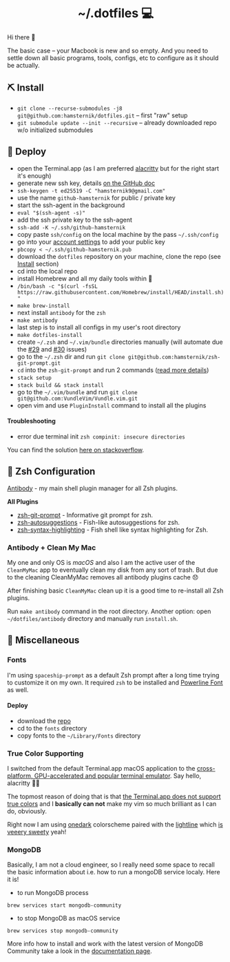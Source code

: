 <h1 align="center">~/.dotfiles 💻</h1>

Hi there 👋

The basic case – your Macbook is new and so empty. And you need to settle down all basic programs, tools, configs, etc to configure as it should be actually.

## ⛏ Install

- `git clone --recurse-submodules -j8 git@github.com:hamsternik/dotfiles.git` – first "raw" setup
- `git submodule update --init --recursive` – already downloaded repo w/o initialized submodules

## 🗿 Deploy

- open the Terminal.app (as I am preferred [alacritty](https://github.com/alacritty/alacritty) but for the right start it's enough)
- generate new ssh key, details [on the GitHub doc](https://docs.github.com/en/github/authenticating-to-github/generating-a-new-ssh-key-and-adding-it-to-the-ssh-agent)
- `ssh-keygen -t ed25519 -C "hamsternik9@gmail.com"`
- use the name `github-hamsternik` for public / private key
- start the ssh-agent in the background
- `eval "$(ssh-agent -s)"`
- add the ssh private key to the ssh-agent
- `ssh-add -K ~/.ssh/github-hamsternik`
- copy paste `ssh/config` on the local machine by the pass `~/.ssh/config`
- go into your [account settings](https://github.com/settings/keys) to add your public key
- `pbcopy < ~/.ssh/github-hamsternik.pub`
- download the `dotfiles` repository on your machine, clone the repo (see [Install](#-install) section)
- cd into the local repo
- install Homebrew and all my daily tools within 🍻
- `/bin/bash -c "$(curl -fsSL https://raw.githubusercontent.com/Homebrew/install/HEAD/install.sh)"`
- `make brew-install`
- next install `antibody` for the `zsh`
- `make antibody`
- last step is to install all configs in my user's root directory
- `make dotfiles-install`
- create `~/.zsh` and `~/.vim/bundle` directories manually (will automate due the [#29](https://github.com/hamsternik/dotfiles/issues/29) and [#30](https://github.com/hamsternik/dotfiles/issues/30) issues)
- go to the `~/.zsh` dir and run `git clone git@github.com:hamsternik/zsh-git-prompt.git`
- `cd` into the `zsh-git-prompt` and run 2 commands ([read more details](https://github.com/hamsternik/zsh-git-prompt?organization=hamsternik&organization=hamsternik))
- `stack setup`
- `stack build && stack install`
- go to the `~/.vim/bundle` and run `git clone git@github.com:VundleVim/Vundle.vim.git`
- open vim and use `PluginInstall` command to install all the plugins

#### Troubleshooting

- error due terminal init `zsh compinit: insecure directories`

You can find the solution [here on stackoverflow](https://stackoverflow.com/questions/13762280/zsh-compinit-insecure-directories).

## 📑 Zsh Configuration

[Antibody](https://getantibody.github.io) - my main shell plugin manager for all Zsh plugins.

**All Plugins**

- [zsh-git-prompt](https://github.com/olivierverdier/zsh-git-prompt) - Informative git prompt for zsh.
- [zsh-autosuggestions](https://github.com/zsh-users/zsh-autosuggestions) - Fish-like autosuggestions for zsh.
- [zsh-syntax-highlighting](https://github.com/zsh-users/zsh-syntax-highlighting) - Fish shell like syntax highlighting for Zsh.

### Antibody + Clean My Mac

My one and only OS is *macOS* and also I am the active user of the `CleanMyMac` app to eventually clean my disk from any sort of trash. But due to the cleaning CleanMyMac removes all antibody plugins cache 😞

After finishing basic `CleanMyMac` clean up it is a good time to re-install all Zsh plugins.

Run `make antibody` command in the root directory. Another option: open `~/dotfiles/antibody` directory and manually run `install.sh`.

## 👀 Miscellaneous

### Fonts

I'm using `spaceship-prompt` as a default Zsh prompt after a long time trying to customize it on my own. It required `zsh` to be installed and [Powerline Font](https://github.com/powerline/fonts) as well.

#### Deploy

- download the [repo](https://github.com/hamsternik/dotfiles/tree/master/fonts)
- cd to the `fonts` directory
- copy fonts to the `~/Library/Fonts` directory

### True Color Supporting

I switched from the default Terminal.app macOS application to the [cross-platform, GPU-accelerated and popular terminal emulator](https://github.com/alacritty/alacritty). Say hello, alacritty 👋🏻

The topmost reason of doing that is that [the Terminal.app does not support true colors](https://gist.github.com/XVilka/8346728#not-supporting-true-color) and I **basically can not** make my vim so much brilliant as I can do, obviously.

Right now I am using [onedark](https://github.com/joshdick/onedark.vim) colorscheme paired with the [lightline](https://github.com/itchyny/lightline.vim) which [is veeery sweety](https://www.sainnhe.dev/post/status-line-config/) yeah!

### MongoDB

Basically, I am not a cloud engineer, so I really need some space to recall the basic information about i.e. how to run
a mongoDB service localy. Here it is!

- to run MongoDB process

```
brew services start mongodb-community
```

- to stop MongoDB as macOS service
```
brew services stop mongodb-community
```

More info how to install and work with the latest version of MongoDB Community take a look in the [documentation page](https://docs.mongodb.com/manual/tutorial/install-mongodb-on-os-x/#run-mongodb-community-edition).
